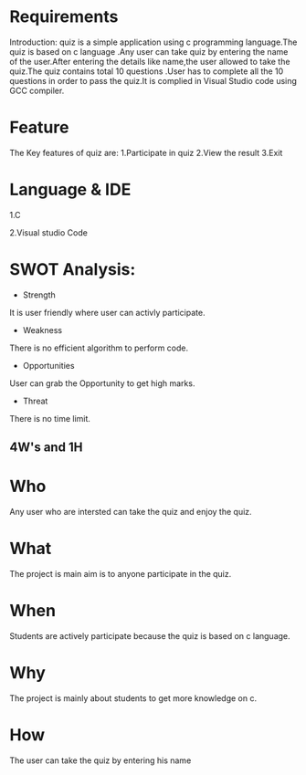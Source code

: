 
# Requirements
Introduction:
quiz is a simple application using c programming language.The quiz is based on c language .Any user can take quiz by entering the name of the user.After entering the details like name,the user allowed to take the quiz.The quiz contains total 10 questions .User has to complete all the 10 questions in order to pass the quiz.It is complied in Visual Studio code using GCC compiler.

# Feature
The Key features of quiz are:
1.Participate in quiz 
2.View the result 
3.Exit

# Language & IDE
1.C

2.Visual studio Code


# SWOT Analysis:
- Strength
 
It is user friendly where user can activly participate.

- Weakness

There is no efficient algorithm to perform code.

- Opportunities

User can grab the Opportunity to get high marks.

- Threat

There is no time limit.


## 4W's and 1H

# Who
Any user who are intersted can take the quiz and enjoy the quiz.

# What
The project is main aim is to anyone participate in the quiz.

# When
Students are actively participate because the quiz is based on c language.

# Why
The project is mainly about students to get more knowledge on c.

# How
The user can take the quiz by entering his name










